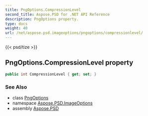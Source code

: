 ```yaml
---
title: PngOptions.CompressionLevel
second_title: Aspose.PSD for .NET API Reference
description: PngOptions property. 
type: docs
weight: 40
url: /net/aspose.psd.imageoptions/pngoptions/compressionlevel/
---
```

{{< psd/tize >}}
## PngOptions.CompressionLevel property

```csharp
public int CompressionLevel { get; set; }
```

### See Also

* class [PngOptions](../)
* namespace [Aspose.PSD.ImageOptions](../../pngoptions/)
* assembly [Aspose.PSD](../../../)



